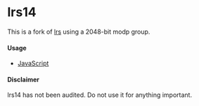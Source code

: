 # lrs14

This is a fork of [lrs](https://github.com/MaiaVictor/purescript-lrs) using a 2048-bit modp group.

#### Usage

- [JavaScript](https://github.com/parabirb/lrs14/blob/master/EXAMPLE_JS.md)

#### Disclaimer

lrs14 has not been audited. Do not use it for anything important.
